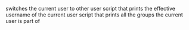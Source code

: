 switches the current user to other user
script that prints the effective username of the current user
script that prints all the groups the current user is part of
